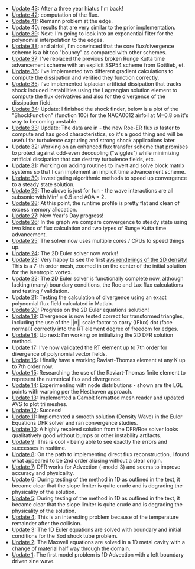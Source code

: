 - [Update 43](./NOTES/Update_0.md): After a three year hiatus I'm back!
- [Update 42](./NOTES/Update_1.md): computation of the flux.
- [Update 41](./NOTES/Update_2.md): Riemann problem at the edge.
- [Update 40](./NOTES/Update_3.md): results that are very similar to the prior implementation.
- [Update 39](./NOTES/Update_4.md): Next: I'm going to look into an exponential filter for the polynomial interpolation to the edges.
- [Update 38](./NOTES/Update_5.md): and airfoil, I'm convinced that the core flux/divergence scheme is a bit too "bouncy" as compared with other schemes.
- [Update 37](./NOTES/Update_6.md): I've replaced the previous broken Runge Kutta time advancement scheme with an explicit SSP54 scheme from Gottlieb, et.
- [Update 36](./NOTES/Update_7.md): I've implemented two different gradient calculations to compute the dissipation and verified they function correctly.
- [Update 35](./NOTES/Update_8.md): I've implemented laplacian artificial dissipation that tracks shock induced instabilities using the Lagrangian solution element to compute the flux derivatives and also for the divergence of the dissipation field.
- [Update 34](./NOTES/Update_9.md): Update: I finished the shock finder, below is a plot of the "ShockFunction" (function 100) for the NACA0012 airfoil at M=0.8 on it's way to becoming unstable.
- [Update 33](./NOTES/Update_10.md): Update: The data are in - the new Roe-ER flux *is* faster to compute and has good characteristics, so it's a good thing  and will be useful for turbulence capturing and strong shock applications later.
- [Update 32](./NOTES/Update_11.md): Working on an enhanced flux transfer scheme that promises to protect against odd-even decoupling ("wiggles") while minimizing artificial dissipation that can destroy turbulence fields, etc.
- [Update 31](./NOTES/Update_12.md): Working on adding routines to invert and solve block matrix systems so that I can implement an implicit time advancement scheme.
- [Update 30](./NOTES/Update_13.md): Investigating algorithmic methods to speed up convergence to a steady state solution.
- [Update 29](./NOTES/Update_14.md): The above is just for fun - the wave interactions are all subsonic with Minf = 0.5 and AOA = 2.
- [Update 28](./NOTES/Update_15.md): At this point, the runtime profile is pretty flat and clean of excess memory allocation.
- [Update 27](./NOTES/Update_16.md): New Year's Day progress!
- [Update 26](./NOTES/Update_17.md): In the graph we compare convergence to steady state using two kinds of flux calculation and two types of Runge Kutta time advancement.
- [Update 25](./NOTES/Update_18.md): The solver now uses multiple cores / CPUs to speed things up.
- [Update 24](./NOTES/Update_19.md): The 2D Euler solver now works!
- [Update 23](./NOTES/Update_20.md): Very happy to see the first [avs renderings of the 2D density!](images/render-mesh-isentropic-vortex-initial-zoom-7.PNG) This is a 7-th order mesh, zoomed in on the center of the initial solution for the isentropic vortex.
- [Update 22](./NOTES/Update_21.md): The 2D Euler solver is functionally complete now, although lacking (many) boundary conditions, the Roe and Lax flux calculations and testing / validation.
- [Update 21](./NOTES/Update_22.md): Testing the calculation of divergence using an exact polynomial flux field calculated in Matlab.
- [Update 20](./NOTES/Update_23.md): Progress on the 2D Euler equations solution!
- [Update 19](./NOTES/Update_24.md): Divergence is now tested correct for transformed triangles, including the use of the ||n|| scale factor to carry ((Flux) dot (face normal)) correctly into the RT element degree of freedom for edges.
- [Update 18](./NOTES/Update_25.md): Up next: I'm working on initializing the 2D DFR solution method.
- [Update 17](./NOTES/Update_26.md): I've now validated the RT element up to 7th order for divergence of polynomial vector fields.
- [Update 16](./NOTES/Update_27.md): I finally have a working Raviart-Thomas element at any K up to 7th order now.
- [Update 15](./NOTES/Update_28.md): Researching the use of the Raviart-Thomas finite element to represent the numerical flux and divergence.
- [Update 14](./NOTES/Update_29.md): Experimenting with node distributions - shown are the LGL points with warping per the Hesthaven approach.
- [Update 13](./NOTES/Update_30.md): Implemented a Gambit formatted mesh reader and updated AVS to plot tri meshes.
- [Update 12](./NOTES/Update_31.md): Success!
- [Update 11](./NOTES/Update_32.md): Implemented a smooth solution (Density Wave) in the Euler Equations DFR solver and ran convergence studies.
- [Update 10](./NOTES/Update_33.md): A highly resolved solution from the DFR/Roe solver looks qualitatively good without bumps or other instability artifacts.
- [Update 9](./NOTES/Update_34.md): This is cool - being able to see exactly the errors and successes in realtime.
- [Update 8](./NOTES/Update_35.md): On the path to implementing direct flux reconstruction, I found what appeared to be 2nd order aliasing without a clear origin.
- [Update 7](./NOTES/Update_36.md): DFR works for Advection (-model 3) and seems to improve accuracy and physicality.
- [Update 6](./NOTES/Update_37.md): During testing of the method in 1D as outlined in the text, it became clear that the slope limiter is quite crude and is degrading the physicality of the solution.
- [Update 5](./NOTES/Update_38.md): During testing of the method in 1D as outlined in the text, it became clear that the slope limiter is quite crude and is degrading the physicality of the solution.
- [Update 4](./NOTES/Update_39.md): This is an interesting problem because of the temperature remainder after the collision.
- [Update 3](./NOTES/Update_40.md): The 1D Euler equations are solved with boundary and initial conditions for the Sod shock tube problem.
- [Update 2](./NOTES/Update_41.md): The Maxwell equations are solved in a 1D metal cavity with a change of material half way through the domain.
- [Update 1](./NOTES/Update_42.md): The first model problem is 1D Advection with a left boundary driven sine wave.
